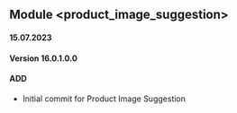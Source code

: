 ## Module <product_image_suggestion>

#### 15.07.2023
#### Version 16.0.1.0.0
#### ADD
- Initial commit for Product Image Suggestion
